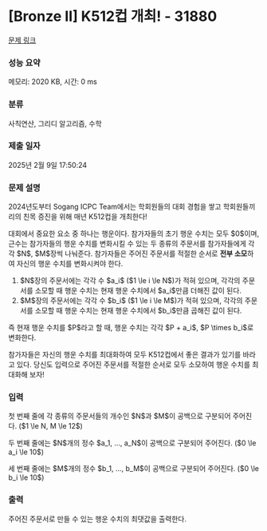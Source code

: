 # [Bronze II] K512컵 개최! - 31880 

[문제 링크](https://www.acmicpc.net/problem/31880) 

### 성능 요약

메모리: 2020 KB, 시간: 0 ms

### 분류

사칙연산, 그리디 알고리즘, 수학

### 제출 일자

2025년 2월 9일 17:50:24

### 문제 설명

<p>2024년도부터 Sogang ICPC Team에서는 학회원들의 대회 경험을 쌓고 학회원들끼리의 친목 증진을 위해 매년 K512컵을 개최한다!</p>

<p>대회에서 중요한 요소 중 하나는 행운이다. 참가자들의 초기 행운 수치는 모두 $0$이며, 근수는 참가자들의 행운 수치를 변화시킬 수 있는 두 종류의 주문서를 참가자들에게 각각 $N$, $M$장씩 나눠준다. 참가자들은 주어진 주문서를 적절한 순서로 <strong>전부 소모</strong>하여 자신의 행운 수치를 변화시켜야 한다.</p>

<ol>
	<li>$N$장의 주문서에는 각각 수 $a_i$ ($1 \le i \le N$)가 적혀 있으며, 각각의 주문서를 소모할 때 행운 수치는 현재 행운 수치에서 $a_i$만큼 더해진 값이 된다.</li>
	<li>$M$장의 주문서에는 각각 수 $b_i$ ($1 \le i \le M$)가 적혀 있으며, 각각의 주문서를 소모할 때 행운 수치는 현재 행운 수치에서 $b_i$만큼 곱해진 값이 된다.</li>
</ol>

<p>즉 현재 행운 수치를 $P$라고 할 때, 행운 수치는 각각 $P + a_i$, $P \times b_i$로 변화한다.</p>

<p>참가자들은 자신의 행운 수치를 최대화하여 모두 K512컵에서 좋은 결과가 있기를 바라고 있다. 당신도 입력으로 주어진 주문서를 적절한 순서로 모두 소모하여 행운 수치를 최대화해 보자!</p>

### 입력 

 <p>첫 번째 줄에 각 종류의 주문서들의 개수인 $N$과 $M$이 공백으로 구분되어 주어진다. ($1 \le N, M \le 12$)</p>

<p>두 번째 줄에는 $N$개의 정수 $a_1, ..., a_N$이 공백으로 구분되어 주어진다. ($0 \le a_i \le 10$)</p>

<p>세 번째 줄에는 $M$개의 정수 $b_1, ..., b_M$이 공백으로 구분되어 주어진다. ($0 \le b_i \le 10$)</p>

### 출력 

 <p>주어진 주문서로 만들 수 있는 행운 수치의 최댓값을 출력한다.</p>

